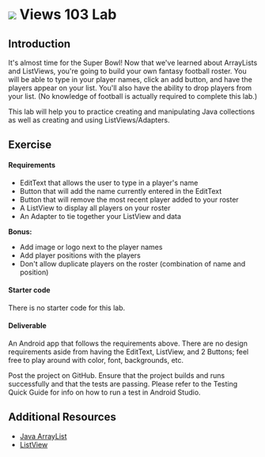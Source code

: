 # ![](https://ga-dash.s3.amazonaws.com/production/assets/logo-9f88ae6c9c3871690e33280fcf557f33.png) Views 103 Lab

## Introduction

It's almost time for the Super Bowl! Now that we've learned about ArrayLists and ListViews, you're going to build your own fantasy football roster. You will be able to type in your player names, click an add button, and have the players appear on your list. You'll also have the ability to drop players from your list. (No knowledge of football is actually required to complete this lab.)

This lab will help you to practice creating and manipulating Java collections as well as creating and using ListViews/Adapters.

## Exercise

#### Requirements

- EditText that allows the user to type in a player's name
- Button that will add the name currently entered in the EditText
- Button that will remove the most recent player added to your roster
- A ListView to display all players on your roster
- An Adapter to tie together your ListView and data

**Bonus:**

- Add image or logo next to the player names
- Add player positions with the players
- Don't allow duplicate players on the roster (combination of name and position)

#### Starter code

There is no starter code for this lab.

#### Deliverable

An Android app that follows the requirements above. There are no design requirements aside from having the EditText, ListView, and 2 Buttons; feel free to play around with color, font, backgrounds, etc.

Post the project on GitHub. Ensure that the project builds and runs successfully and that the tests are passing. Please refer to the Testing Quick Guide for info on how to run a test in Android Studio.


## Additional Resources

- [Java ArrayList](https://docs.oracle.com/javase/8/docs/api/java/util/ArrayList.html)
- [ListView](http://developer.android.com/guide/topics/ui/layout/listview.html)
